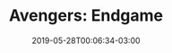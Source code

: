 ---
title: "Avengers: Endgame"
date: 2019-05-28T00:06:34-03:00
draft: false
slug:
# tags: []

poster: "https://m.media-amazon.com/images/M/MV5BMTc5MDE2ODcwNV5BMl5BanBnXkFtZTgwMzI2NzQ2NzM@._V1_SY1000_CR0,0,674,1000_AL_.jpg"
release: "26 April 2019"
runtime: "181"
directors: ["Anthony Russo", "Joe Russo"]
categories: ["The Avengers"]
writers: ["Christopher Markus", "Stephen McFeely", "Stan Lee", "Jack Kirby", "Jim Starlin"]
trailer: "0jNvJU52LvU"
summary: "After the devastating events of Avengers: Infinity War (2018), the universe is in ruins. With the help of remaining allies, the Avengers assemble once more in order to undo Thanos' actions and restore order to the universe."
---